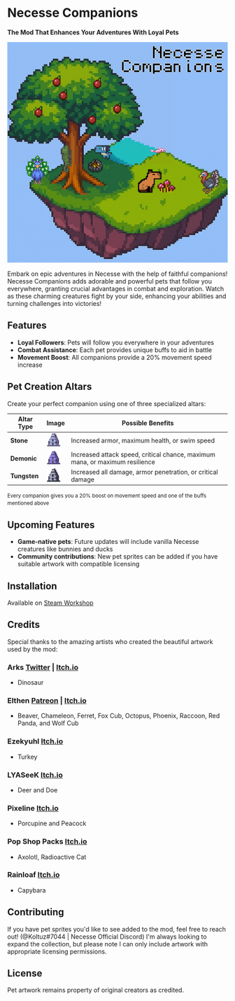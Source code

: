 # Necesse Companions
**The Mod That Enhances Your Adventures With Loyal Pets**

![preview.png](src/main/resources/preview.png)

Embark on epic adventures in Necesse with the help of faithful companions! Necesse Companions adds adorable and powerful pets that follow you everywhere, granting crucial advantages in combat and exploration. Watch as these charming creatures fight by your side, enhancing your abilities and turning challenges into victories!

## Features
- **Loyal Followers**: Pets will follow you everywhere in your adventures
- **Combat Assistance**: Each pet provides unique buffs to aid in battle
- **Movement Boost**: All companions provide a 20% movement speed increase

## Pet Creation Altars
Create your perfect companion using one of three specialized altars:

| Altar Type | Image | Possible Benefits |
|------------|-------|-------------------|
| **Stone** | ![stone_pet_altar.png](src/main/resources/items/stone_pet_altar.png) | Increased armor, maximum health, or swim speed |
| **Demonic** | ![demonic_pet_altar.png](src/main/resources/items/demonic_pet_altar.png) | Increased attack speed, critical chance, maximum mana, or maximum resilience |
| **Tungsten** | ![tungsten_pet_altar.png](src/main/resources/items/tungsten_pet_altar.png) | Increased all damage, armor penetration, or critical damage |

<small>Every companion gives you a 20% boost on movement speed and one of the buffs mentioned above</small>
## Upcoming Features
- **Game-native pets**: Future updates will include vanilla Necesse creatures like bunnies and ducks
- **Community contributions**: New pet sprites can be added if you have suitable artwork with compatible licensing

## Installation
Available on [Steam Workshop](https://steamcommunity.com/sharedfiles/filedetails/?id=3471790985)

## Credits
Special thanks to the amazing artists who created the beautiful artwork used by the mod:

### Arks [Twitter](https://x.com/ArksDigital) | [Itch.io](https://arks.itch.io)
- Dinosaur

### Elthen [Patreon](https://patreon.com/elthen) | [Itch.io](https://elthen.itch.io)
- Beaver, Chameleon, Ferret, Fox Cub, Octopus, Phoenix, Raccoon, Red Panda, and Wolf Cub

### Ezekyuhl [Itch.io](https://ezekyuhl.itch.io)
- Turkey

### LYASeeK [Itch.io](https://lyaseek.itch.io)
- Deer and Doe

### Pixeline [Itch.io](https://pixeline-k.itch.io)
- Porcupine and Peacock

### Pop Shop Packs [Itch.io](https://pop-shop-packs.itch.io/)
- Axolotl, Radioactive Cat

### Rainloaf [Itch.io](https://rainloaf.itch.io)
- Capybara

## Contributing
If you have pet sprites you'd like to see added to the mod, feel free to reach out! (@Koltuz#7044 | Necesse Official Discord) I'm always looking to expand the collection, but please note I can only include artwork with appropriate licensing permissions.

## License
Pet artwork remains property of original creators as credited.